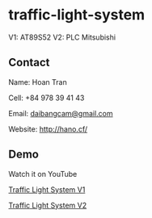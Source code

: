 # traffic-light-system
  
 V1: AT89S52
 V2: PLC Mitsubishi
 
## Contact

Name: Hoan Tran

Cell: +84 978 39 41 43

Email: daibangcam@gmail.com

Website: http://hano.cf/

## Demo

Watch it on YouTube 

[Traffic Light System V1](https://youtu.be/ouSC2PxR7Ec)

[Traffic Light System V2](https://youtu.be/coHRHEZkRSA)
